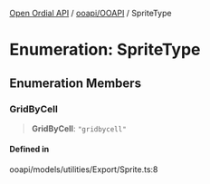 [Open Ordial API](../../../README.md) / [ooapi/OOAPI](../README.md) / SpriteType

# Enumeration: SpriteType

## Enumeration Members

### GridByCell

> **GridByCell**: `"gridbycell"`

#### Defined in

ooapi/models/utilities/Export/Sprite.ts:8
